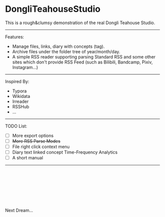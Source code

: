 # DongliTeahouseStudio

This is a rough&clumsy demonstration of the real Dongli Teahouse Studio.

---

Features:

- Manage files, links, diary with concepts (tag).
- Archive files under the folder tree of year/month/day.
- A simple RSS reader supporting parsing Standard RSS and some other sites which don't provide RSS Feed (such as Bilibili, Bandcamp, Pixiv, Instagram...)

---

Inspired By:

- Typora
- Wikidata
- Irreader
- RSSHub
- ...

---

TODO List:

- [ ] More export options
- [ ] ~~More RSS Parse Modes~~
- [ ] File right click context menu
- [ ] Diary text linked concept Time-Frequency Analytics
- [ ] A short manual

---

 
 
  
  
   
   
    

Next Dream...
